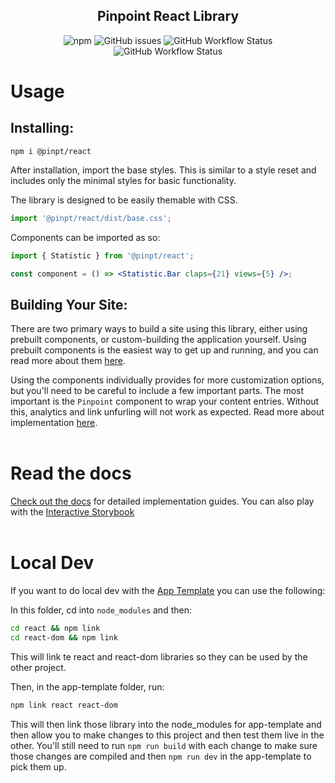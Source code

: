 <div align="center">
	 
## Pinpoint React Library

![npm](https://img.shields.io/npm/v/@pinpt/react?logo=npm&label=latest%20release) ![GitHub issues](https://img.shields.io/github/issues/pinpt/react?logo=github) ![GitHub Workflow Status](https://img.shields.io/github/workflow/status/pinpt/react/Tests%20CI?label=tests&logo=github) ![GitHub Workflow Status](https://img.shields.io/github/workflow/status/pinpt/react/Node.js%20CI?logo=npm)

</div>

# Usage

## Installing:

```
npm i @pinpt/react
```

After installation, import the base styles. This is similar to a style reset and includes only the minimal styles for basic functionality.

The library is designed to be easily themable with CSS.

```jsx
import '@pinpt/react/dist/base.css';
```

Components can be imported as so:

```jsx
import { Statistic } from '@pinpt/react';

const component = () => <Statistic.Bar claps={21} views={5} />;
```

## Building Your Site:

There are two primary ways to build a site using this library, either using prebuilt components, or custom-building the application yourself. Using prebuilt components is the easiest way to get up and running, and you can read more about them [here](https://react-docs.preview.pinpoint.com/?path=/docs/prebuilt-components-entry--default).

Using the components individually provides for more customization options, but you'll need to be careful to include a few important parts. The most important is the `Pinpoint` component to wrap your content entries. Without this, analytics and link unfurling will not work as expected. Read more about implementation [here](https://react-docs.preview.pinpoint.com/?path=/docs/components-pinpoint--simple-test).
<br>
<br>

# Read the docs

[Check out the docs](https://react-docs.preview.pinpoint.com/) for detailed implementation guides. You can also play with the [Interactive Storybook](https://react.preview.pinpoint.com/)
<br>
<br>

# Local Dev

If you want to do local dev with the [App Template](https://github.com/pinpt/app-template) you can use the following:

In this folder, cd into `node_modules` and then:

```bash
cd react && npm link
cd react-dom && npm link
```

This will link te react and react-dom libraries so they can be used by the other project.

Then, in the app-template folder, run:

```bash
npm link react react-dom
```

This will then link those library into the node_modules for app-template and then allow you to make changes to this project and then test them live in the other. You'll still need to run `npm run build` with each change to make sure those changes are compiled and then `npm run dev` in the app-template to pick them up.
